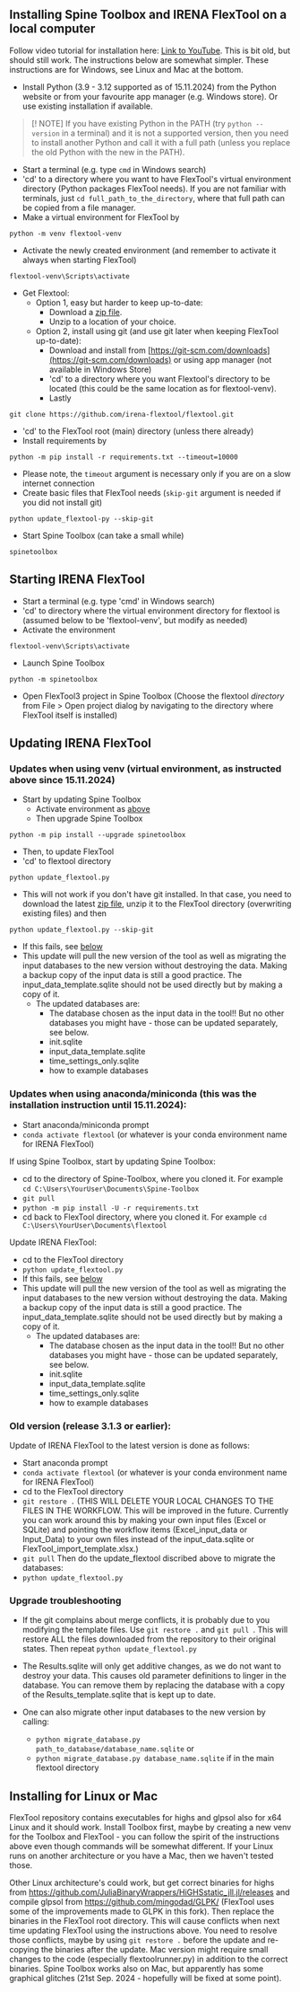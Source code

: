 ## Installing Spine Toolbox and IRENA FlexTool on a local computer

Follow video tutorial for installation here: [Link to YouTube](https://youtu.be/N3qB0rzxPYw). This is bit old, but should still work. The instructions below are somewhat simpler. These instructions are for Windows, see Linux and Mac at the bottom.

- Install Python (3.9 - 3.12 supported as of 15.11.2024) from the Python website or from your favourite app manager (e.g. Windows store). Or use existing installation if available.

> [! NOTE]
> If you have existing Python in the PATH (try `python --version` in a terminal) and it is not a supported version, then you need to install another Python and call it with a full path (unless you replace the old Python with the new in the PATH).

- Start a terminal (e.g. type `cmd` in Windows search)
- 'cd' to a directory where you want to have FlexTool's virtual environment directory (Python packages FlexTool needs). If you are not familiar with terminals, just `cd full_path_to_the_directory`, where that full path can be copied from a file manager.
- Make a virtual environment for FlexTool by

```
python -m venv flextool-venv
```

- Activate the newly created environment (and remember to activate it always when starting FlexTool)

```
flextool-venv\Scripts\activate
```

- Get Flextool:
    - Option 1, easy but harder to keep up-to-date:
        - Download a [zip file](https://github.com/irena-flextool/flextool/archive/refs/heads/master.zip).
        - Unzip to a location of your choice.
    - Option 2, install using git (and use git later when keeping FlexTool up-to-date):
        - Download and install from [https://git-scm.com/downloads](https://git-scm.com/downloads) or using app manager (not available in Windows Store)
        - 'cd' to a directory where you want Flextool's directory to be located (this could be the same location as for flextool-venv).
        - Lastly

```
git clone https://github.com/irena-flextool/flextool.git
```

- 'cd' to the FlexTool root (main) directory (unless there already)
- Install requirements by

```
python -m pip install -r requirements.txt --timeout=10000
```

- Please note, the `timeout` argument is necessary only if you are on a slow internet connection
- Create basic files that FlexTool needs (`skip-git` argument is needed if you did not install git)

```
python update_flextool-py --skip-git
```

- Start Spine Toolbox (can take a small while)

```
spinetoolbox
```

## Starting IRENA FlexTool

- Start a terminal (e.g. type 'cmd' in Windows search)
- 'cd' to directory where the virtual environment directory for flextool is (assumed below to be 'flextool-venv', but modify as needed)
- Activate the environment

```
flextool-venv\Scripts\activate
```

- Launch Spine Toolbox

```
python -m spinetoolbox
```

- Open FlexTool3 project in Spine Toolbox (Choose the flextool *directory* from File > Open project dialog by navigating to the directory where FlexTool itself is installed)

## Updating IRENA FlexTool

### Updates when using venv (virtual environment, as instructed above since 15.11.2024)

- Start by updating Spine Toolbox
    - Activate environment as [above](#starting-irena-flextool)
    - Then upgrade Spine Toolbox

```
python -m pip install --upgrade spinetoolbox
```


- Then, to update FlexTool
- 'cd' to flextool directory

```
python update_flextool.py
```

- This will not work if you don't have git installed. In that case, you need to download the latest [zip file](https://github.com/irena-flextool/flextool/archive/refs/heads/master.zip), unzip it to the FlexTool directory (overwriting existing files) and then
  
```
python update_flextool.py --skip-git
```

- If this fails, see [below](#upgrade-troubleshooting)
- This update will pull the new version of the tool as well as migrating the input databases to the new version without destroying the data. Making a backup copy of the input data is still a good practice. The input_data_template.sqlite should not be used directly but by making a copy of it. 
    - The updated databases are: 
        - The database chosen as the input data in the tool!! But no other databases you might have - those can be updated separately, see below.
        - init.sqlite
        - input_data_template.sqlite
        - time_settings_only.sqlite
        - how to example databases


### Updates when using anaconda/miniconda (this was the installation instruction until 15.11.2024):

- Start anaconda/miniconda prompt
- `conda activate flextool` (or whatever is your conda environment name for IRENA FlexTool)

If using Spine Toolbox, start by updating Spine Toolbox:

- cd to the directory of Spine-Toolbox, where you cloned it. 
For example `cd C:\Users\YourUser\Documents\Spine-Toolbox`
- `git pull`
- `python -m pip install -U -r requirements.txt`
- cd back to FlexTool directory, where you cloned it. 
For example `cd C:\Users\YourUser\Documents\flextool`

Update IRENA FlexTool:

- cd to the FlexTool directory
- `python update_flextool.py`
- If this fails, see [below](#upgrade-troubleshooting)
- This update will pull the new version of the tool as well as migrating the input databases to the new version without destroying the data. Making a backup copy of the input data is still a good practice. The input_data_template.sqlite should not be used directly but by making a copy of it. 
    - The updated databases are: 
        - The database chosen as the input data in the tool!! But no other databases you might have - those can be updated separately, see below.
        - init.sqlite
        - input_data_template.sqlite
        - time_settings_only.sqlite
        - how to example databases

### Old version (release 3.1.3 or earlier):
Update of IRENA FlexTool to the latest version is done as follows:

- Start anaconda prompt
- `conda activate flextool` (or whatever is your conda environment name for IRENA FlexTool)
- cd to the FlexTool directory
- `git restore .` (THIS WILL DELETE YOUR LOCAL CHANGES TO THE FILES IN THE WORKFLOW. This will be improved in the future. Currently you can work around this by making your own input files (Excel or SQLite) and pointing the workflow items (Excel_input_data or Input_Data) to your own files instead of the input_data.sqlite or FlexTool_import_template.xlsx.) 
- `git pull`
Then do the update_flextool discribed above to migrate the databases:
- `python update_flextool.py`

### Upgrade troubleshooting

- If the git complains about merge conflicts, it is probably due to you modifying the template files. Use `git restore .`  and `git pull `. This will restore ALL the files downloaded from the repository to their original states. Then repeat `python update_flextool.py`
- The Results.sqlite will only get additive changes, as we do not want to destroy your data. This causes old parameter definitions to linger in the database. You can remove them by replacing the database with a copy of the Results_template.sqlite that is kept up to date.

- One can also migrate other input databases to the new version by calling:
    - `python migrate_database.py path_to_database/database_name.sqlite` or
    - `python migrate_database.py database_name.sqlite` if in the main flextool directory

## Installing for Linux or Mac

FlexTool repository contains executables for highs and glpsol also for x64 Linux and it should work. Install Toolbox first, maybe by creating a new venv for the Toolbox and FlexTool - you can follow the spirit of the instructions above even though commands will be somewhat different. If your Linux runs on another architecture or you have a Mac, then we haven't tested those. 

Other Linux architecture's could work, but get correct binaries for highs from https://github.com/JuliaBinaryWrappers/HiGHSstatic_jll.jl/releases and compile glpsol from https://github.com/mingodad/GLPK/ (FlexTool uses some of the improvements made to GLPK in this fork). Then replace the binaries in the FlexTool root directory. This will cause conflicts when next time updating FlexTool using the instructions above. You need to resolve those conflicts, maybe by using `git restore .` before the update and re-copying the binaries after the update. Mac version might require small changes to the code (especially flextoolrunner.py) in addition to the correct binaries. Spine Toolbox works also on Mac, but apparently has some graphical glitches (21st Sep. 2024 - hopefully will be fixed at some point).
